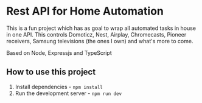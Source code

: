 # Rest API for Home Automation
This is a fun project which has as goal to wrap all automated tasks in house in one API.
This controls Domoticz, Nest, Airplay, Chromecasts, Pioneer receivers, Samsung televisions (the ones I own) and what's more to come.

Based on Node, Expressjs and TypeScript

## How to use this project
1. Install dependencies - `npm install`
2. Run the development server - `npm run dev`
